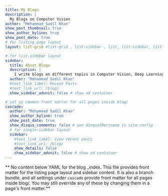 ```yaml
---
title: My Blogs
description: |
  My Blogs on Computer Vision
author: "Mohammad Sadil Khan"
show_post_thumbnail: true
show_author_byline: true
show_post_date: true
# for listing page layout
layout: list-grid #list-grid , list-sidebar , list, list-sidebar, list-grid

# for list-sidebar layout
sidebar: 
  title: About Blogs
  description: |
    I write blogs on different topics in Computer Vision, Deep Learning and Programming Languages.
  author: "Mohammad Sadil Khan"
  #text_link_label: Recent Posts
  #text_link_url: /blog/
  show_sidebar_adunit: false # show ad container

# set up common front matter for all pages inside blog/
cascade:
  author: "Mohammad Sadil Khan"
  show_author_byline: true
  show_post_date: true
  show_disqus_comments: false # see disqusShortname in site config
  # for single-sidebar layout
  sidebar:
    #text_link_label: View recent posts
    #text_link_url: /blog/
    show_details: false
    show_sidebar_adunit: false # show ad container
---
```


** No content below YAML for the blog _index. This file provides front matter for the listing page layout and sidebar content. It is also a branch bundle, and all settings under `cascade` provide front matter for all pages inside blog/. You may still override any of these by changing them in a page's front matter.**
